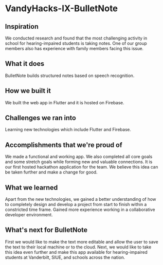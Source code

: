 # VandyHacks-IX-BulletNote

## Inspiration
We conducted research and found that the most challenging activity in school for hearing-impaired students is taking notes. One of our group members also has experience with family members facing this issue.

## What it does
BulletNote builds structured notes based on speech recognition.

## How we built it
We built the web app in Flutter and it is hosted on Firebase.

## Challenges we ran into
Learning new technologies which include Flutter and Firebase.

## Accomplishments that we're proud of
We made a functional and working app. We also completed all core goals and some stretch goals while forming new and valuable connections. It is our first hosted hackathon application for the team. We believe this idea can be taken further and make a change for good.

## What we learned
Apart from the new technologies, we gained a better understanding of how to completely design and develop a project from start to finish within a constricted time frame. Gained more experience working in a collaborative developer environment.

## What's next for BulletNote
First we would like to make the text more editable and allow the user to save the text to their local machine or to the cloud. Next, we would like to take this idea even further and make this app available for hearing-impaired students at Vanderbilt, SIUE, and schools across the nation.
